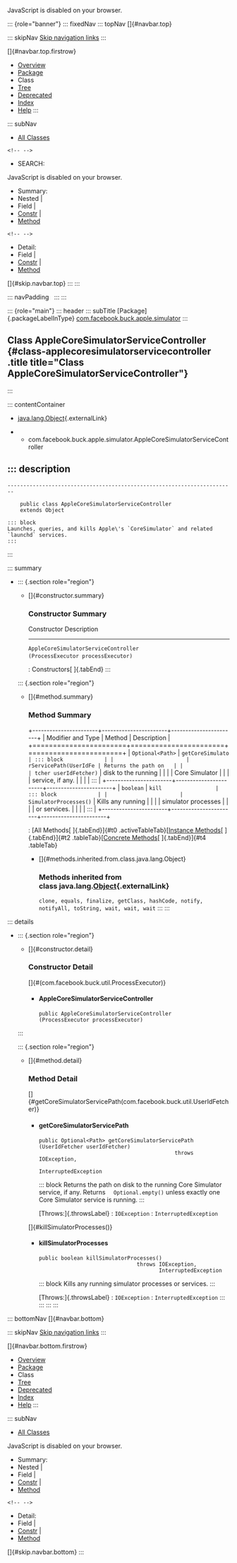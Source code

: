 <div>

JavaScript is disabled on your browser.

</div>

::: {role="banner"}
::: fixedNav
::: topNav
[]{#navbar.top}

::: skipNav
[Skip navigation links](#skip.navbar.top "Skip navigation links")
:::

[]{#navbar.top.firstrow}

-   [Overview](../../../../../index.html)
-   [Package](package-summary.html)
-   Class
-   [Tree](package-tree.html)
-   [Deprecated](../../../../../deprecated-list.html)
-   [Index](../../../../../index-all.html)
-   [Help](../../../../../help-doc.html)
:::

::: subNav
-   [All Classes](../../../../../allclasses.html)

```{=html}
<!-- -->
```
-   SEARCH:

<div>

<div>

JavaScript is disabled on your browser.

</div>

</div>

<div>

-   Summary: 
-   Nested \| 
-   Field \| 
-   [Constr](#constructor.summary) \| 
-   [Method](#method.summary)

```{=html}
<!-- -->
```
-   Detail: 
-   Field \| 
-   [Constr](#constructor.detail) \| 
-   [Method](#method.detail)

</div>

[]{#skip.navbar.top}
:::
:::

::: navPadding
 
:::
:::

::: {role="main"}
::: header
::: subTitle
[Package]{.packageLabelInType} [com.facebook.buck.apple.simulator](package-summary.html)
:::

## Class AppleCoreSimulatorServiceController {#class-applecoresimulatorservicecontroller .title title="Class AppleCoreSimulatorServiceController"}
:::

::: contentContainer
-   [java.lang.Object](http://docs.oracle.com/javase/7/docs/api/java/lang/Object.html?is-external=true "class or interface in java.lang"){.externalLink}

-   -   com.facebook.buck.apple.simulator.AppleCoreSimulatorServiceController

::: description
-   

    ------------------------------------------------------------------------

        public class AppleCoreSimulatorServiceController
        extends Object

    ::: block
    Launches, queries, and kills Apple\'s `CoreSimulator` and related
    `launchd` services.
    :::
:::

::: summary
-   ::: {.section role="region"}
    -   []{#constructor.summary}

        ### Constructor Summary

          Constructor                                                              Description
          ------------------------------------------------------------------------ -------------
          `AppleCoreSimulatorServiceController​(ProcessExecutor processExecutor)`    

          : Constructors[ ]{.tabEnd}
    :::

    ::: {.section role="region"}
    -   []{#method.summary}

        ### Method Summary

        +-----------------------+-----------------------+-----------------------+
        | Modifier and Type     | Method                | Description           |
        +=======================+=======================+=======================+
        | `Optional<Path>`      | `getCoreSimulato      | ::: block             |
        |                       | rServicePath​(UserIdFe | Returns the path on   |
        |                       | tcher userIdFetcher)` | disk to the running   |
        |                       |                       | Core Simulator        |
        |                       |                       | service, if any.      |
        |                       |                       | :::                   |
        +-----------------------+-----------------------+-----------------------+
        | `boolean`             | `kill                 | ::: block             |
        |                       | SimulatorProcesses()` | Kills any running     |
        |                       |                       | simulator processes   |
        |                       |                       | or services.          |
        |                       |                       | :::                   |
        +-----------------------+-----------------------+-----------------------+

        : [All Methods[ ]{.tabEnd}]{#t0 .activeTableTab}[[Instance
        Methods](javascript:show(2);)[ ]{.tabEnd}]{#t2
        .tableTab}[[Concrete
        Methods](javascript:show(8);)[ ]{.tabEnd}]{#t4 .tableTab}

        -   []{#methods.inherited.from.class.java.lang.Object}

            ### Methods inherited from class java.lang.[Object](http://docs.oracle.com/javase/7/docs/api/java/lang/Object.html?is-external=true "class or interface in java.lang"){.externalLink}

            `clone, equals, finalize, getClass, hashCode, notify, notifyAll, toString, wait, wait, wait`
    :::
:::

::: details
-   ::: {.section role="region"}
    -   []{#constructor.detail}

        ### Constructor Detail

        []{#<init>(com.facebook.buck.util.ProcessExecutor)}

        -   #### AppleCoreSimulatorServiceController

                public AppleCoreSimulatorServiceController​(ProcessExecutor processExecutor)
    :::

    ::: {.section role="region"}
    -   []{#method.detail}

        ### Method Detail

        []{#getCoreSimulatorServicePath(com.facebook.buck.util.UserIdFetcher)}

        -   #### getCoreSimulatorServicePath

            ``` methodSignature
            public Optional<Path> getCoreSimulatorServicePath​(UserIdFetcher userIdFetcher)
                                                       throws IOException,
                                                              InterruptedException
            ```

            ::: block
            Returns the path on disk to the running Core Simulator
            service, if any. Returns `  Optional.empty()` unless exactly
            one Core Simulator service is running.
            :::

            [Throws:]{.throwsLabel}
            :   `IOException`
            :   `InterruptedException`

        []{#killSimulatorProcesses()}

        -   #### killSimulatorProcesses

            ``` methodSignature
            public boolean killSimulatorProcesses()
                                           throws IOException,
                                                  InterruptedException
            ```

            ::: block
            Kills any running simulator processes or services.
            :::

            [Throws:]{.throwsLabel}
            :   `IOException`
            :   `InterruptedException`
    :::
:::
:::
:::

::: bottomNav
[]{#navbar.bottom}

::: skipNav
[Skip navigation links](#skip.navbar.bottom "Skip navigation links")
:::

[]{#navbar.bottom.firstrow}

-   [Overview](../../../../../index.html)
-   [Package](package-summary.html)
-   Class
-   [Tree](package-tree.html)
-   [Deprecated](../../../../../deprecated-list.html)
-   [Index](../../../../../index-all.html)
-   [Help](../../../../../help-doc.html)
:::

::: subNav
-   [All Classes](../../../../../allclasses.html)

<div>

<div>

JavaScript is disabled on your browser.

</div>

</div>

<div>

-   Summary: 
-   Nested \| 
-   Field \| 
-   [Constr](#constructor.summary) \| 
-   [Method](#method.summary)

```{=html}
<!-- -->
```
-   Detail: 
-   Field \| 
-   [Constr](#constructor.detail) \| 
-   [Method](#method.detail)

</div>

[]{#skip.navbar.bottom}
:::
